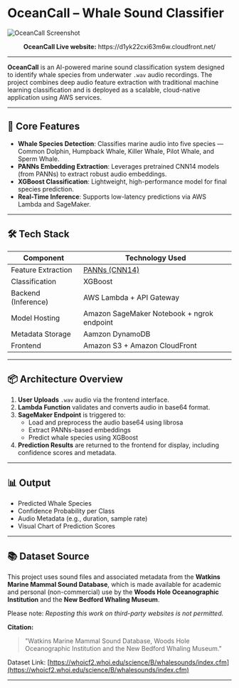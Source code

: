 # OceanCall – Whale Sound Classifier

![OceanCall Screenshot](https://github.com/user-attachments/assets/ec4f77cd-4561-4cc6-af78-07b14b4b8e38)

<center><strong>OceanCall Live website:</strong> https://d1yk22cxi63m6w.cloudfront.net/</center>

---

**OceanCall** is an AI-powered marine sound classification system designed to identify whale species from underwater `.wav` audio recordings. The project combines deep audio feature extraction with traditional machine learning classification and is deployed as a scalable, cloud-native application using AWS services.

---

## 🧠 Core Features

- **Whale Species Detection**: Classifies marine audio into five species — Common Dolphin, Humpback Whale, Killer Whale, Pilot Whale, and Sperm Whale.
- **PANNs Embedding Extraction**: Leverages pretrained CNN14 models (from PANNs) to extract robust audio embeddings.
- **XGBoost Classification**: Lightweight, high-performance model for final species prediction.
- **Real-Time Inference**: Supports low-latency predictions via AWS Lambda and SageMaker.

---

## 🛠️ Tech Stack

| Component           | Technology Used                                                     |
|---------------------|---------------------------------------------------------------------|
| Feature Extraction  | [PANNs (CNN14)](https://github.com/qiuqiangkong/panns-inference)    |
| Classification      | XGBoost                                                             |
| Backend (Inference) | AWS Lambda + API Gateway                                            |
| Model Hosting       | Amazon SageMaker Notebook + ngrok endpoint                          |
| Metadata Storage    | Aamzon DynamoDB                                                     |
| Frontend            | Amazon S3 + Amazon CloudFront                                       |

---

## 📦 Architecture Overview

1. **User Uploads** `.wav` audio via the frontend interface.
2. **Lambda Function** validates and converts audio in base64 format.
3. **SageMaker Endpoint** is triggered to:
   - Load and preprocess the audio base64 using librosa
   - Extract PANNs-based embeddings
   - Predict whale species using XGBoost
4. **Prediction Results** are returned to the frontend for display, including confidence scores and metadata.

---

## 📊 Output

- Predicted Whale Species
- Confidence Probability per Class
- Audio Metadata (e.g., duration, sample rate)
- Visual Chart of Prediction Scores

---

## 📚 Dataset Source

This project uses sound files and associated metadata from the **Watkins Marine Mammal Sound Database**, which is made available for academic and personal (non-commercial) use by the **Woods Hole Oceanographic Institution** and the **New Bedford Whaling Museum**.

Please note: *Reposting this work on third-party websites is not permitted.*

**Citation:**  
> "Watkins Marine Mammal Sound Database, Woods Hole Oceanographic Institution and the New Bedford Whaling Museum."

Dataset Link: [https://whoicf2.whoi.edu/science/B/whalesounds/index.cfm](https://whoicf2.whoi.edu/science/B/whalesounds/index.cfm)

---
